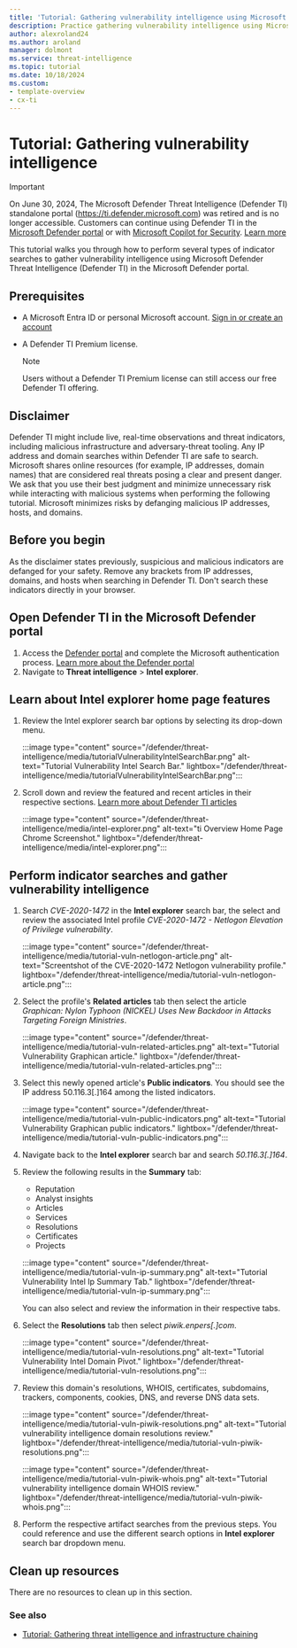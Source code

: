 ```yaml
---
title: 'Tutorial: Gathering vulnerability intelligence using Microsoft Defender Threat Intelligence (Defender TI)'
description: Practice gathering vulnerability intelligence using Microsoft Defender Threat Intelligence (Defender TI).
author: alexroland24
ms.author: aroland
manager: dolmont
ms.service: threat-intelligence
ms.topic: tutorial
ms.date: 10/18/2024
ms.custom: 
- template-overview
- cx-ti
---
```


# Tutorial: Gathering vulnerability intelligence

>[!IMPORTANT] 
> On June 30, 2024, The Microsoft Defender Threat Intelligence (Defender TI) standalone portal (https://ti.defender.microsoft.com) was retired and is no longer accessible. Customers can continue using Defender TI in the [Microsoft Defender portal](https://aka.ms/mdti-intel-explorer) or with [Microsoft Copilot for Security](security-copilot-and-defender-threat-intelligence.md). [Learn more](https://aka.ms/mdti-standaloneportal)


This tutorial walks you through how to perform several types of indicator searches to gather vulnerability intelligence using Microsoft Defender Threat Intelligence (Defender TI) in the Microsoft Defender portal.

## Prerequisites

- A Microsoft Entra ID or personal Microsoft account. [Sign in or create an account](https://signup.microsoft.com/)
- A Defender TI Premium license.

    > [!NOTE]
    > Users without a Defender TI Premium license can still access our free Defender TI offering.

## Disclaimer

Defender TI might include live, real-time observations and threat indicators, including malicious infrastructure and adversary-threat tooling. Any IP address and domain searches within Defender TI are safe to search. Microsoft shares online resources (for example, IP addresses, domain names) that are considered real threats posing a clear and present danger. We ask that you use their best judgment and minimize unnecessary risk while interacting with malicious systems when performing the following tutorial. Microsoft minimizes risks by defanging malicious IP addresses, hosts, and domains.

## Before you begin

As the disclaimer states previously, suspicious and malicious indicators are defanged for your safety. Remove any brackets from IP addresses, domains, and hosts when searching in Defender TI. Don't search these indicators directly in your browser.

## Open Defender TI in the Microsoft Defender portal

1. Access the [Defender portal](https://security.microsoft.com/) and complete the Microsoft authentication process. [Learn more about the Defender portal](/defender-xdr/microsoft-365-defender-portal)
2. Navigate to **Threat intelligence** > **Intel explorer**.

## Learn about Intel explorer home page features

1. Review the Intel explorer search bar options by selecting its drop-down menu.

    :::image type="content" source="/defender/threat-intelligence/media/tutorialVulnerabilityIntelSearchBar.png" alt-text="Tutorial Vulnerability Intel Search Bar." lightbox="/defender/threat-intelligence/media/tutorialVulnerabilityIntelSearchBar.png":::

2. Scroll down and review the featured and recent articles in their respective sections. [Learn more about Defender TI articles](what-is-microsoft-defender-threat-intelligence-defender-ti.md#articles)

    :::image type="content" source="/defender/threat-intelligence/media/intel-explorer.png" alt-text="ti Overview Home Page Chrome Screenshot." lightbox="/defender/threat-intelligence/media/intel-explorer.png":::

## Perform indicator searches and gather vulnerability intelligence

1. Search *CVE-2020-1472* in the **Intel explorer** search bar, the select and review the associated Intel profile *CVE-2020-1472 - Netlogon Elevation of Privilege vulnerability*.

    :::image type="content" source="/defender/threat-intelligence/media/tutorial-vuln-netlogon-article.png" alt-text="Screentshot of the CVE-2020-1472 Netlogon vulnerability profile." lightbox="/defender/threat-intelligence/media/tutorial-vuln-netlogon-article.png":::

2. Select the profile's **Related articles** tab then select the article *Graphican: Nylon Typhoon (NICKEL) Uses New Backdoor in Attacks Targeting Foreign Ministries*.

    :::image type="content" source="/defender/threat-intelligence/media/tutorial-vuln-related-articles.png" alt-text="Tutorial Vulnerability Graphican article." lightbox="/defender/threat-intelligence/media/tutorial-vuln-related-articles.png":::

3. Select this newly opened article's **Public indicators**. You should see the IP address 50.116.3[.]164 among the listed indicators.

   :::image type="content" source="/defender/threat-intelligence/media/tutorial-vuln-public-indicators.png" alt-text="Tutorial Vulnerability Graphican public indicators." lightbox="/defender/threat-intelligence/media/tutorial-vuln-public-indicators.png":::
4. Navigate back to the **Intel explorer** search bar and search *50.116.3[.]164*.
5. Review the following results in the **Summary** tab:
   - Reputation
   - Analyst insights
   - Articles
   - Services
   - Resolutions
   - Certificates
   - Projects


    :::image type="content" source="/defender/threat-intelligence/media/tutorial-vuln-ip-summary.png" alt-text="Tutorial Vulnerability Intel Ip Summary Tab." lightbox="/defender/threat-intelligence/media/tutorial-vuln-ip-summary.png":::

    You can also select and review the information in their respective tabs.

6. Select the **Resolutions** tab then select *piwik.enpers[.]com*.

    :::image type="content" source="/defender/threat-intelligence/media/tutorial-vuln-resolutions.png" alt-text="Tutorial Vulnerability Intel Domain Pivot." lightbox="/defender/threat-intelligence/media/tutorial-vuln-resolutions.png":::

7. Review this domain's resolutions, WHOIS, certificates, subdomains, trackers, components, cookies, DNS, and reverse DNS data sets.

    :::image type="content" source="/defender/threat-intelligence/media/tutorial-vuln-piwik-resolutions.png" alt-text="Tutorial vulnerability intelligence domain resolutions review." lightbox="/defender/threat-intelligence/media/tutorial-vuln-piwik-resolutions.png":::

    :::image type="content" source="/defender/threat-intelligence/media/tutorial-vuln-piwik-whois.png" alt-text="Tutorial vulnerability intelligence domain WHOIS review." lightbox="/defender/threat-intelligence/media/tutorial-vuln-piwik-whois.png":::
10. Perform the respective artifact searches from the previous steps. You could reference and use the different search options in **Intel explorer** search bar dropdown menu.

## Clean up resources

There are no resources to clean up in this section.

### See also
- [Tutorial: Gathering threat intelligence and infrastructure chaining](gathering-threat-intelligence-and-infrastructure-chaining.md)
